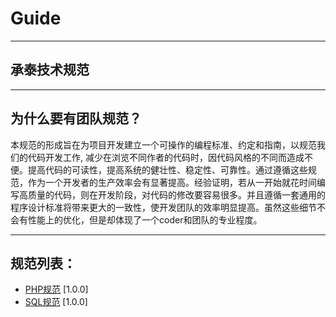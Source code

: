 # Guide

---

## 承泰技术规范

---

## 为什么要有团队规范？

本规范的形成旨在为项目开发建立一个可操作的编程标准、约定和指南，以规范我们的代码开发工作, 减少在浏览不同作者的代码时，因代码风格的不同而造成不便。提高代码的可读性，提高系统的健壮性、稳定性、可靠性。通过遵循这些规范，作为一个开发者的生产效率会有显著提高。经验证明，若从一开始就花时间编写高质量的代码，则在开发阶段，对代码的修改要容易很多。并且遵循一套通用的程序设计标准将带来更大的一致性，使开发团队的效率明显提高。虽然这些细节不会有性能上的优化，但是却体现了一个coder和团队的专业程度。

---

## 规范列表：

* [PHP规范](https://github.com/ShangHaiChengTai/Guide/blob/master/php-guide.md) [1.0.0]
* [SQL规范](https://github.com/ShangHaiChengTai/Guide/blob/master/sql-guide.md) [1.0.0]
